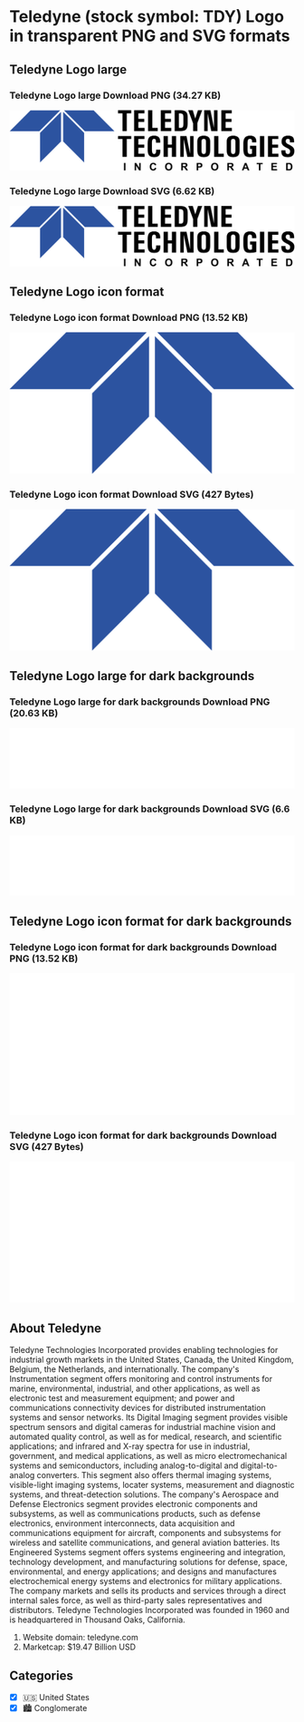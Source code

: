 # Teledyne (stock symbol: TDY) Logo in transparent PNG and SVG formats

## Teledyne Logo large

### Teledyne Logo large Download PNG (34.27 KB)

![Teledyne Logo large Download PNG (34.27 KB)](/img/orig/TDY_BIG-da64ff89.png)

### Teledyne Logo large Download SVG (6.62 KB)

![Teledyne Logo large Download SVG (6.62 KB)](/img/orig/TDY_BIG-c9562bd2.svg)

## Teledyne Logo icon format

### Teledyne Logo icon format Download PNG (13.52 KB)

![Teledyne Logo icon format Download PNG (13.52 KB)](/img/orig/TDY-18f3a489.png)

### Teledyne Logo icon format Download SVG (427 Bytes)

![Teledyne Logo icon format Download SVG (427 Bytes)](/img/orig/TDY-0e783571.svg)

## Teledyne Logo large for dark backgrounds

### Teledyne Logo large for dark backgrounds Download PNG (20.63 KB)

![Teledyne Logo large for dark backgrounds Download PNG (20.63 KB)](/img/orig/TDY_BIG.D-b36f6e88.png)

### Teledyne Logo large for dark backgrounds Download SVG (6.6 KB)

![Teledyne Logo large for dark backgrounds Download SVG (6.6 KB)](/img/orig/TDY_BIG.D-4b3a202d.svg)

## Teledyne Logo icon format for dark backgrounds

### Teledyne Logo icon format for dark backgrounds Download PNG (13.52 KB)

![Teledyne Logo icon format for dark backgrounds Download PNG (13.52 KB)](/img/orig/TDY.D-48ab6031.png)

### Teledyne Logo icon format for dark backgrounds Download SVG (427 Bytes)

![Teledyne Logo icon format for dark backgrounds Download SVG (427 Bytes)](/img/orig/TDY.D-1edd8c4b.svg)

## About Teledyne

Teledyne Technologies Incorporated provides enabling technologies for industrial growth markets in the United States, Canada, the United Kingdom, Belgium, the Netherlands, and internationally. The company's Instrumentation segment offers monitoring and control instruments for marine, environmental, industrial, and other applications, as well as electronic test and measurement equipment; and power and communications connectivity devices for distributed instrumentation systems and sensor networks. Its Digital Imaging segment provides visible spectrum sensors and digital cameras for industrial machine vision and automated quality control, as well as for medical, research, and scientific applications; and infrared and X-ray spectra for use in industrial, government, and medical applications, as well as micro electromechanical systems and semiconductors, including analog-to-digital and digital-to-analog converters. This segment also offers thermal imaging systems, visible-light imaging systems, locater systems, measurement and diagnostic systems, and threat-detection solutions. The company's Aerospace and Defense Electronics segment provides electronic components and subsystems, as well as communications products, such as defense electronics, environment interconnects, data acquisition and communications equipment for aircraft, components and subsystems for wireless and satellite communications, and general aviation batteries. Its Engineered Systems segment offers systems engineering and integration, technology development, and manufacturing solutions for defense, space, environmental, and energy applications; and designs and manufactures electrochemical energy systems and electronics for military applications. The company markets and sells its products and services through a direct internal sales force, as well as third-party sales representatives and distributors. Teledyne Technologies Incorporated was founded in 1960 and is headquartered in Thousand Oaks, California.

1. Website domain: teledyne.com
2. Marketcap: $19.47 Billion USD


## Categories
- [x] 🇺🇸 United States
- [x] 🏙 Conglomerate
